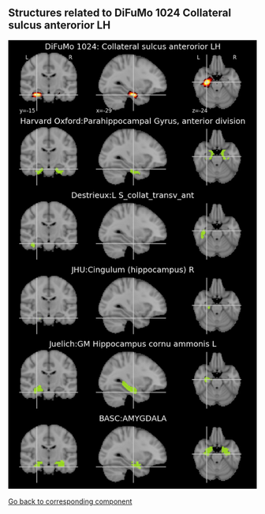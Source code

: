 


## Structures related to DiFuMo 1024 Collateral sulcus anterorior LH

![287](287.jpg "Structures related to DiFuMo 1024 Collateral sulcus anterorior LH")

[Go back to corresponding component](https://parietal-inria.github.io/DiFuMo/1024/html/287.html)